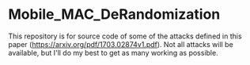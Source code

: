 # Mobile_MAC_DeRandomization
This repository is for source code of some of the attacks defined in this paper (https://arxiv.org/pdf/1703.02874v1.pdf). Not all attacks will be available, but I'll do my best to get as many working as possible.
